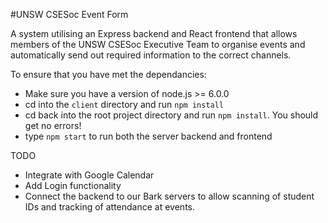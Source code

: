 #UNSW CSESoc Event Form

A system utilising an Express backend and React frontend that allows members of the UNSW CSESoc Executive Team to organise events and automatically send out required information to the correct channels. 

To ensure that you have met the dependancies:
- Make sure you have a version of node.js >= 6.0.0
- cd into the `client` directory and run `npm install`
- cd back into the root project directory and run `npm install`. You should get no errors!
- type `npm start` to run both the server backend and frontend

TODO
- Integrate with Google Calendar
- Add Login functionality
- Connect the backend to our Bark servers to allow scanning of student IDs and tracking of attendance at events. 
